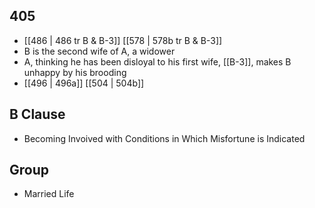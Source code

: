 ## 405
- [[486 | 486 tr B &amp; B-3]] [[578 | 578b tr B &amp; B-3]] 
- B is the second wife of A, a widower
- A, thinking he has been disloyal to his first wife, [[B-3]], makes B unhappy by his brooding
- [[496 | 496a]] [[504 | 504b]] 

## B Clause
- Becoming Invoived with Conditions in Which Misfortune is Indicated

## Group
- Married Life

